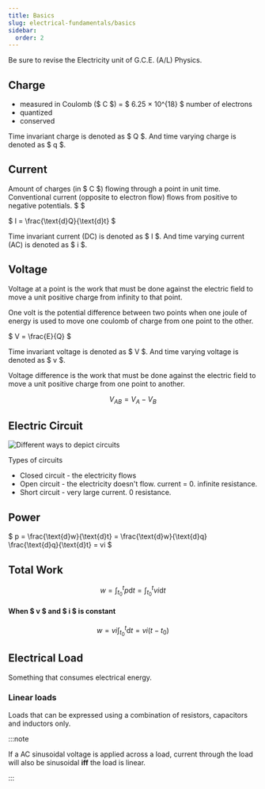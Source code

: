```yaml
---
title: Basics
slug: electrical-fundamentals/basics
sidebar:
  order: 2
---
```


Be sure to revise the Electricity unit of G.C.E. (A/L) Physics.

## Charge

- measured in Coulomb ($ C $) = $ 6.25 × 10^{18} $ number of electrons
- quantized
- conserved

Time invariant charge is denoted as $ Q
$. And time varying charge is denoted as
$ q $.

## Current

Amount of charges (in $ C
$) flowing through a point in unit time. Conventional
current (opposite to electron flow) flows from positive to negative potentials.
$
$

$ I = \frac{\text{d}Q}{\text{d}t} $

Time invariant current (DC) is denoted as $ I
$. And time varying current (AC) is denoted as
$ i $.

## Voltage

Voltage at a point is the work that must be done against the electric field to
move a unit positive charge from infinity to that point.

One volt is the potential difference between two points when one joule of energy
is used to move one coulomb of charge from one point to the other.

$ V = \frac{E}{Q} $

Time invariant voltage is denoted as $ V
$. And time varying voltage is denoted as
$ v $.

Voltage difference is the work that must be done against the electric field to
move a unit positive charge from one point to another.

```math
V_{AB} = V_A - V_B
```

## Electric Circuit

![Different ways to depict circuits](/electrical/types-of-circuits.jpg)

Types of circuits

- Closed circuit - the electricity flows
- Open circuit - the electricity doesn't flow. current = 0. infinite resistance.
- Short circuit - very large current. 0 resistance.

## Power

$ p = \frac{\text{d}w}{\text{d}t} = \frac{\text{d}w}{\text{d}q}
\frac{\text{d}q}{\text{d}t} = vi $

## Total Work

```math
w = \int_{t_0}^{t} {p\text{d}t} = \int_{t_0}^{t} {vi\text{d}t}
```

#### When $ v $ and $ i $ is constant

```math
w = vi \int_{t_0}^{t} {\text{d}t} = vi(t - t_0)
```

## Electrical Load

Something that consumes electrical energy.

### Linear loads

Loads that can be expressed using a combination of resistors, capacitors and
inductors only.

:::note

If a AC sinusoidal voltage is applied across a load, current through the load
will also be sinusoidal **iff** the load is linear.

:::
